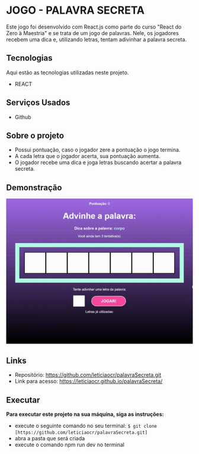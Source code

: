  # JOGO - PALAVRA SECRETA

Este jogo foi desenvolvido com React.js como parte do curso "React do Zero à Maestria" e se trata de um  jogo de palavras. Nele, os jogadores recebem uma dica e, utilizando letras, tentam adivinhar a palavra secreta.

## Tecnologias

Aqui estão as tecnologias utilizadas neste projeto.

* REACT
  

## Serviços Usados

* Github



## Sobre o projeto
* Possui pontuação, caso o jogador zere a pontuação o jogo termina.
* A cada letra que o jogador acerta, sua pontuação aumenta.
* O jogador recebe uma dica e joga letras buscando acertar a palavra secreta.

## Demonstração 



![Tela](https://github.com/leticiaocr/palavraSecreta/blob/main/screen-capture-_2_.gif)




## Links
  
  - Repositório: https://github.com/leticiaocr/palavraSecreta.git
  - Link para acesso:   https://leticiaocr.github.io/palavraSecreta/

## Executar
**Para executar este projeto na sua máquina, siga as instruções:**

* execute o seguinte comando no seu terminal:
`$ git clone [https://github.com/leticiaocr/palavraSecreta.git]`
* abra a pasta que será criada
* execute o comando npm run dev no terminal
